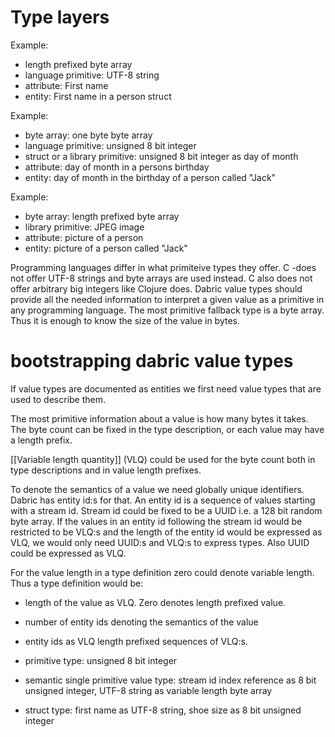
# Type layers
Example:
- length prefixed byte array
- language primitive: UTF-8 string
- attribute: First name
- entity: First name in a person struct

Example:
- byte array: one byte byte array
- language primitive: unsigned 8 bit integer
- struct or a library primitive: unsigned 8 bit integer as day of month
- attribute: day of month in a persons birthday
- entity: day of month in the birthday of a person called "Jack"

Example:
- byte array: length prefixed byte array
- library primitive: JPEG image
- attribute: picture of a person
- entity: picture of a person called "Jack"

Programming languages differ in what primiteive types they offer. C -does not offer UTF-8 strings and byte arrays are used instead. C also does not offer arbitrary big integers like Clojure does. Dabric value types should provide all the needed information to interpret a given value as a primitive in any programming language. The most primitive fallback type is a byte array. Thus it is enough to know the size of the value in bytes.

# bootstrapping dabric value types
If value types are documented as entities we first need value types that are used to describe them.

The most primitive information about a value is how many bytes it takes. The byte count can be fixed in the type description, or each value may have a length prefix.

[[Variable length quantity]] (VLQ) could be used for the byte count both in type descriptions and in value length prefixes.

To denote the semantics of a value we need globally unique identifiers. Dabric has entity id:s for that. An entity id is a sequence of values starting with a stream id. Stream id could be fixed to be a UUID i.e. a 128 bit random byte array. If the values in an entity id following the stream id would be restricted to be VLQ:s and the length of the entity id would be expressed as VLQ, we would only need UUID:s and VLQ:s to express types. Also UUID could be expressed as VLQ.

For the value length in a type definition zero could denote variable length. Thus a type definition would be:

- length of the value as VLQ. Zero denotes length prefixed value.
- number of entity ids denoting the semantics of the value
- entity ids as VLQ length prefixed sequences of VLQ:s.



- primitive type: unsigned 8 bit integer
- semantic single primitive value type: stream id index reference as 8 bit unsigned integer, UTF-8 string as variable length byte array
- struct type: first name as UTF-8 string, shoe size as 8 bit unsigned integer